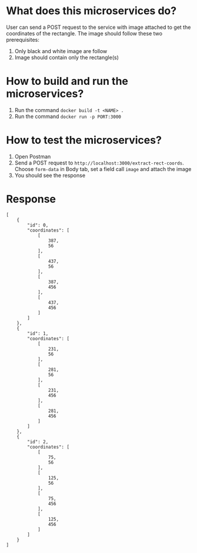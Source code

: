 # What does this microservices do?

User can send a POST request to the service with image attached to get the coordinates of the rectangle. The image should follow these two prerequisites:

1. Only black and white image are follow
2. Image should contain only the rectangle(s)

# How to build and run the microservices?

1. Run the command `docker build -t <NAME> .`
2. Run the command `docker run -p PORT:3000 `

# How to test the microservices?

1. Open Postman
2. Send a POST request to `http://localhost:3000/extract-rect-coords`. Choose `form-data` in Body tab, set a field call `image` and attach the image
3. You should see the response

# Response

```
[
    {
        "id": 0,
        "coordinates": [
            [
                387,
                56
            ],
            [
                437,
                56
            ],
            [
                387,
                456
            ],
            [
                437,
                456
            ]
        ]
    },
    {
        "id": 1,
        "coordinates": [
            [
                231,
                56
            ],
            [
                281,
                56
            ],
            [
                231,
                456
            ],
            [
                281,
                456
            ]
        ]
    },
    {
        "id": 2,
        "coordinates": [
            [
                75,
                56
            ],
            [
                125,
                56
            ],
            [
                75,
                456
            ],
            [
                125,
                456
            ]
        ]
    }
]

```
